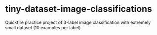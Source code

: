 # tiny-dataset-image-classifications
Quickfire practice project of 3-label image classification with extremely small dataset (10 examples per label)
